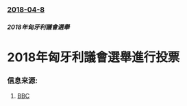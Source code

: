 ### [2018-04-8](/zh/news/2018/04/8/index.md)

##### 2018年匈牙利議會選舉
# 2018年匈牙利議會選舉進行投票 




### 信息来源:

1. [BBC](http://www.bbc.co.uk/news/world-europe-43687870)
